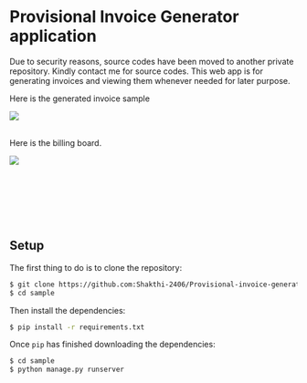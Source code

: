 # Provisional Invoice Generator application

Due to security reasons, source codes have been moved to another private repository. Kindly contact me for source codes.
This web app is for generating invoices and viewing them whenever needed for later purpose.


Here is the generated invoice sample
</br>

<img src="https://user-images.githubusercontent.com/84411432/204052604-24cf71cf-39df-4dd5-814d-20a607d7d0ef.png" style=" "  >
</br>
</br>



Here is the billing board.
</br>

<img src="https://user-images.githubusercontent.com/84411432/204052600-f2219046-7f8e-46e3-b7df-ae9281a09a21.png" style=" margin-bottom:100px"  >

</br>


## Setup

The first thing to do is to clone the repository:

```sh
$ git clone https://github.com:Shakthi-2406/Provisional-invoice-generator.git
$ cd sample
```

Then install the dependencies:

```sh
$ pip install -r requirements.txt
```


Once `pip` has finished downloading the dependencies:
```sh
$ cd sample
$ python manage.py runserver
```
